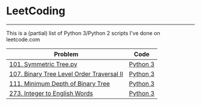 # LeetCoding
-----------------------
This is a (partial) list of Python 3/Python 2 scripts I've done on leetcode.com

|     Problem           |      Code      |
|-----------------|---------------|
| [101. Symmetric Tree.py](https://leetcode.com/problems/symmetric-tree/) |   [Python 3](101_Symmetric_Tree.py) |
|[107. Binary Tree Level Order Traversal II](https://leetcode.com/problems/binary-tree-level-order-traversal-ii)  |[Python 3](107_Binary_Tree_Level_Order_Traversal_II.py) |
| [111. Minimum Depth of Binary Tree](https://leetcode.com/problems/minimum-depth-of-binary-tree) | [Python 3](111_Minimum_Depth_of_Binary_Tree.py) |
| [273.	Integer to English Words](https://leetcode.com/problems/integer-to-english-words/) | [Python 3](273_Integer_to_English_Words.py) |

